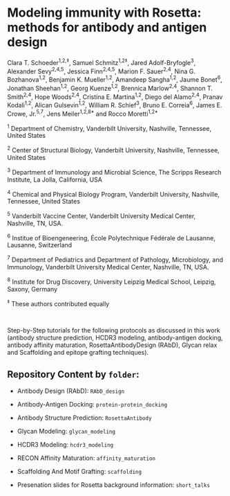 # Modeling immunity with Rosetta: methods for antibody and antigen design 

Clara T. Schoeder<sup>1,2,‡</sup>, Samuel Schmitz<sup>1,2‡</sup>, Jared Adolf-Bryfogle<sup>3</sup>, Alexander Sevy<sup>2,4,5</sup>, Jessica Finn<sup>2,4,5</sup>, Marion F. Sauer<sup>2,4</sup>, Nina G. Bozhanova<sup>1,2</sup>, Benjamin K. Mueller<sup>1,2</sup>, Amandeep Sangha<sup>1,2</sup>, Jaume Bonet<sup>6</sup>, Jonathan Sheehan<sup>1,2</sup>, Georg Kuenze<sup>1,2</sup>, Brennica Marlow<sup>2,4</sup>, Shannon T. Smith<sup>2,4</sup>, Hope Woods<sup>2,4</sup>, Cristina E. Martina<sup>1,2</sup>, Diego del Alamo<sup>2,4</sup>, Pranav Kodali<sup>1,2</sup>, Alican Gulsevin<sup>1,2</sup>, William R. Schief<sup>3</sup>, Bruno E. Correia<sup>6</sup>, James E. Crowe, Jr.<sup>5,7</sup>, Jens Meiler<sup>1,2,8*</sup> and Rocco Moretti<sup>1,2*</sup>

<sup>1</sup> Department of Chemistry, Vanderbilt University, Nashville, Tennessee, United States

<sup>2</sup> Center of Structural Biology, Vanderbilt University, Nashville, Tennessee, United States

<sup>3</sup> Department of Immunology and Microbial Science, The Scripps Research Institute, La Jolla, California, USA

<sup>4</sup> Chemical and Physical Biology Program, Vanderbilt University, Nashville, Tennessee, United States

<sup>5</sup> Vanderbilt Vaccine Center, Vanderbilt University Medical Center, Nashville, TN, USA.

<sup>6</sup> Institue of Bioengeneering, École Polytechnique Fédérale de Lausanne, Lausanne, Switzerland

<sup>7</sup> Department of Pediatrics and Department of Pathology, Microbiology, and Immunology, Vanderbilt University Medical Center, Nashville, TN, USA.

<sup>8</sup> Institute for Drug Discovery, University Leipzig Medical School, Leipzig, Saxony, Germany

<sup>‡</sup> These authors contributed equally

&nbsp;
&nbsp;
&nbsp;
&nbsp;

Step-by-Step tutorials for the following protocols as discussed in this work (antibody structure prediction, HCDR3 modeling, antibody-antigen docking, antibody affinity maturation, RosettaAntibodyDesign (RAbD), Glycan relax and Scaffolding and epitope grafting techniques). 

## Repository Content by `folder`:

* Antibody Design (RAbD): `RAbD_design`
* Antibody-Antigen Docking: `protein-protein_docking`
* Antibody Structure Prediction: `RosettaAntibody`
* Glycan Modeling: `glycan_modeling`
* HCDR3 Modeling: `hcdr3_modeling`
* RECON Affinity Maturation: `affinity_maturation`
* Scaffolding And Motif Grafting: `scaffolding`

* Presenation slides for Rosetta background information: `short_talks`